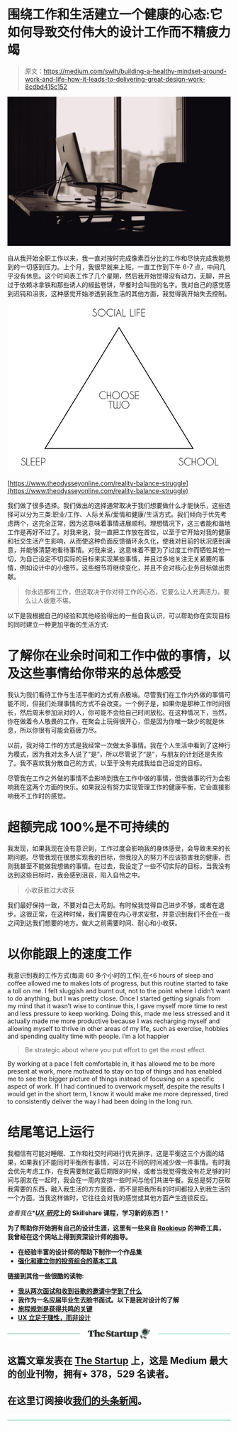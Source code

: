 # 围绕工作和生活建立一个健康的心态:它如何导致交付伟大的设计工作而不精疲力竭

> 原文：<https://medium.com/swlh/building-a-healthy-mindset-around-work-and-life-how-it-leads-to-delivering-great-design-work-8cdbd415c152>

![](img/3d8d307641dca442b2bf82a3abc7bcbd.png)

自从我开始全职工作以来，我一直对按时完成像素百分比的工作和尽快完成我能想到的一切感到压力。上个月，我很早就来上班，一直工作到下午 6-7 点，中间几乎没有休息。这个时间表工作了几个星期，然后我开始觉得没有动力，无聊，并且过于依赖冰拿铁和那些诱人的椒盐卷饼，早餐时会叫我的名字。我对自己的感觉感到迟钝和沮丧，这种感觉开始渗透到我生活的其他方面，我觉得我开始失去控制。

![](img/508b3fa86ef614a1877217ed6d73b69c.png)

[https://www.theodysseyonline.com/reality-balance-struggle](https://www.theodysseyonline.com/reality-balance-struggle)

我们做了很多选择。我们做出的选择通常取决于我们想要做什么才能快乐，这些选择可以分为三类:职业/工作、人际关系/爱情和健康/生活方式。我们倾向于优先考虑两个，这完全正常，因为这意味着事情进展顺利。理想情况下，这三者能和谐地工作是再好不过了。对我来说，我一直把工作放在首位，以至于它开始对我的健康和社交生活产生影响，从而使这种负面反馈循环永久化，使我对目前的状况感到满意，并能够清楚地看待事情。对我来说，这意味着不要为了过度工作而牺牲其他一切，为自己设定不切实际的目标来实现某些事情，并且过多地关注无关紧要的事情，例如设计中的小细节，这些细节将继续变化，并且不会对核心业务目标做出贡献。

> 你永远都有工作，但这取决于你对待工作的心态，它要么让人充满活力，要么让人疲惫不堪。

以下是我根据自己的经验和其他经验得出的一些自我认识，可以帮助你在实现目标的同时建立一种更加平衡的生活方式:

# 了解你在业余时间和工作中做的事情，以及这些事情给你带来的总体感受

我认为我们看待工作与生活平衡的方式有点极端。尽管我们在工作内外做的事情可能不同，但我们处理事情的方式不会改变。一个例子是，如果你是那种工作时间很长，然后周末参加派对的人，你可能不会给自己时间放松。在这种情况下，当然，你在做着令人敬畏的工作，在聚会上玩得很开心，但是因为你唯一缺少的就是休息，所以你很有可能会筋疲力尽。

以前，我对待工作的方式是我经常一次做太多事情。我在个人生活中看到了这种行为模式，因为我对太多人说了“是”，所以尽管说了“是”，与朋友的计划还是失败了。我不喜欢我分散自己的方式，以至于没有完成我给自己设定的目标。

尽管我在工作之外做的事情不会影响到我在工作中做的事情，但我做事的行为会影响我在这两个方面的快乐。如果我没有努力实现管理工作的健康平衡，它会直接影响我不工作时的感觉。

# 超额完成 100%是不可持续的

我发现，如果我现在没有意识到，工作过度会影响我的身体感受，会导致未来的长期问题。尽管我现在很想实现我的目标，但我投入的努力不应该损害我的健康，否则我甚至不能做我想做的事情。在过去，我设定了一些不切实际的目标，当我没有达到这些目标时，我会感到沮丧，陷入自怜之中。

> 小收获胜过大收获

我们最好保持一致，不要对自己太苛刻。有时候我觉得自己进步不够，或者在退步。这很正常，在这种时候，我们需要在内心寻求安慰，并意识到我们不会在一夜之间到达我们想要的地方。做大之前需要时间、耐心和小收获。

# 以你能跟上的速度工作

我意识到我的工作方式(每周 60 多个小时的工作),在<6 hours of sleep and coffee allowed me to makes lots of progress, but this routine started to take a toll on me. I felt sluggish and burnt out, not to the point where I didn’t want to do anything, but I was pretty close. Once I started getting signals from my mind that it wasn’t wise to continue this, I gave myself more time to rest and less pressure to keep working. Doing this, made me less stressed and it actually made me more productive because I was recharging myself and allowing myself to thrive in other areas of my life, such as exercise, hobbies and spending quality time with people. I’m a lot happier

> Be strategic about where you put effort to get the most effect.

By working at a pace I felt comfortable in, it has allowed me to be more present at work, more motivated to stay on top of things and has enabled me to see the bigger picture of things instead of focusing on a specific aspect of work. If I had continued to overwork myself, despite the results I would get in the short term, I know it would make me more depressed, tired to consistently deliver the way I had been doing in the long run.

# **结尾笔记**上运行

我相信有可能对睡眠、工作和社交时间进行优先排序，这是平衡这三个方面的结果，如果我们不能同时平衡所有事情，可以在不同的时间减少做一件事情。有时我会优先考虑工作，在我需要制定最后期限的时候，或者当我觉得我没有花足够的时间与朋友在一起时，我会在一周内安排一些时间与他们共进午餐。我总是努力获取我需要的东西，融入我生活的方方面面，而不是把我所有的时间都投入到我生活的一个方面。当我这样做时，它往往会对我的感觉或其他方面产生连锁反应。

*查看我在**[***UX 研究***](http://skl.sh/2nal9ZT)**上的 Skillshare 课程，学习新的东西！***

**为了帮助你开始拥有自己的设计生涯，这里有一些来自 [**Rookieup**](https://transactions.sendowl.com/stores/8219/107314) 的神奇工具，我曾经在这个网站上得到资深设计师的指导。**

*   **在经验丰富的设计师的帮助下制作一个作品集**
*   **[强化和建立你的投资组合的基本工具](https://transactions.sendowl.com/stores/8219/107314)**

**链接到其他一些很酷的读物:**

*   **[我从两次面试和收到谷歌的邀请中学到了什么](/google-design/what-i-learned-from-interviewing-and-receiving-offers-from-google-two-times-e1d1a7b715bc)**
*   **我作为一名应届毕业生去脸书面试。以下是我对设计的了解**
*   **[旅程规划是获得共鸣的关键](https://uxplanet.org/journey-mapping-is-key-to-gaining-empathy-1da5b54655e1)**
*   **[UX 立足于理性，而非设计](https://uxplanet.org/ux-is-grounded-in-rationale-not-design-49e8f77b8f58)**

**[![](img/308a8d84fb9b2fab43d66c117fcc4bb4.png)](https://medium.com/swlh)**

## **这篇文章发表在 [The Startup](https://medium.com/swlh) 上，这是 Medium 最大的创业刊物，拥有+ 378，529 名读者。**

## **在这里订阅接收[我们的头条新闻](http://growthsupply.com/the-startup-newsletter/)。**

**[![](img/b0164736ea17a63403e660de5dedf91a.png)](https://medium.com/swlh)**